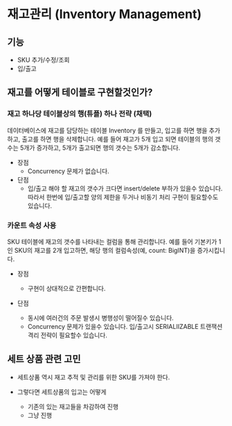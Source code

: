 # 재고관리 (Inventory Management)

## 기능
- SKU 추가/수정/조회
- 입/출고

## 재고를 어떻게 테이블로 구현할것인가?
### 재고 하나당 테이블상의 행(튜플) 하나 전략 (채택)
데이터베이스에 재고를 담당하는 테이블 Inventory 를 만들고, 입고를 하면 행을 추가하고, 출고를 하면 행을 삭제합니다.
예를 들어 재고가 5개 입고 되면 테이블의 행의 갯수는 5개가 증가하고, 5개가 출고되면 행의 갯수는 5개가 감소합니다.

- 장점
    - Concurrency 문제가 없습니다.
- 단점
    - 입/출고 해야 할 재고의 갯수가 크다면 insert/delete 부하가 있을수 있습니다. 따라서 한번에 입/출고할 양의 제한을 두거나 비동기 처리 구현이 필요할수도 있습니다.

### 카운트 속성 사용
SKU 테이블에 재고의 갯수를 나타내는 컬럼을 통해 관리합니다. 예를 들어 기본키가 1인 SKU의 재고를 2개 입고하면, 해당 행의 컬럼속성(예, count: BigINT)을 증가시킵니다.

- 장점
    - 구현이 상대적으로 간편합니다.

- 단점
    - 동시에 여러건의 주문 발생시 병행성이 떨어질수 있습니다.
    - Concurrency 문제가 있을수 있습니다. 입/출고시 SERIALIIZABLE 트랜잭션 격리 전략이 필요할수 있습니다.

## 세트 상품 관련 고민

- 세트상품 역시 재고 추적 및 관리를 위한 SKU를 가져야 한다.

- 그렇다면 세트상품의 입고는 어떻게
  - 기존의 있는 재고들을 차감하여 진행
  - 그냥 진행

